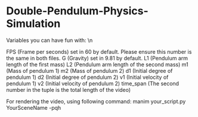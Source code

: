 # Double-Pendulum-Physics-Simulation
Variables you can have fun with: \n

FPS (Frame per seconds) set in 60 by default. Please ensure this number is the same in both files.
G (Gravity) set in 9.81 by default.
L1 (Pendulum arm length of the first mass)
L2 (Pendulum arm length of the second mass)
m1 (Mass of pendulum 1)
m2 (Mass of pendulum 2)
d1 (Initial degree of pendulum 1)
d2 (Initial degree of pendulum 2)
v1 (Initial velocity of pendulum 1)
v2 (Initial velocity of pendulum 2)
time_span (The second number in the tuple is the total length of the video)

For rendering the video, using following command:
manim your_script.py YourSceneName -pqh
